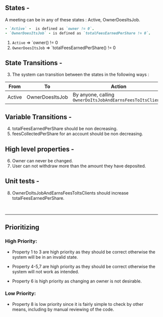 

## States - 
 A meeting can be in any of these states : Active, OwnerDoesItsJob.
```ruby
- `Active` -  is defined as `owner != 0`.
- `OwnerDoesItsJob` - is defined as `totalFeesEarnedPerShare != 0`.
```
1. `Active` => `owner() != 0
2. `OwnerDoesItsJob` => `totalFeesEarnedPerShare() != 0

## State Transitions - 
3. The system can transition between the states in the following ways :

| From                       | To                         | Action                                                               |
|----------------------------|----------------------------|----------------------------------------------------------------------|
| Active                     | OwnerDoesItsJob            | By anyone, calling `OwnerDoItsJobAndEarnsFeesToItsClients`           |

## Variable Transitions -

4. totalFeesEarnedPerShare should be non decreasing.
5. feesCollectedPerShare for an account should be non decreasing.

## High level properties -
6. Owner can never be changed.
7. User can not withdraw more than the amount they have deposited.

## Unit tests -
8. OwnerDoItsJobAndEarnsFeesToItsClients should increase totalFeesEarnedPerShare.


</br>

---
## Prioritizing
### High Priority:

- Property 1 to 3 are high priority as they should be correct otherwise the system will be in an invalid state.

- Property 4-5,7 are high priority as they should be correct otherwise the system will not work as intended.

- Property 6 is high priority as changing an owner is not desirable.

### Low Priority:
- Property 8 is low priority since it is fairly simple to check by other means, including by manual reviewing of the code.
